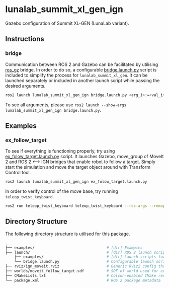# lunalab_summit_xl_gen_ign

Gazebo configuration of Summit XL-GEN (LunaLab variant).

## Instructions

### bridge

Communication between ROS 2 and Gazebo can be facilitated by utilising [ros_gz](https://github.com/gazebosim/ros_gz/tree/ros2) bridge. In order to do so, a configurable [bridge.launch.py](./launch/bridge.launch.py) script is included to simplify the process for `lunalab_summit_xl_gen`. It can be launched separately or included in another launch script while passing the desired arguments.

```bash
ros2 launch lunalab_summit_xl_gen_ign bridge.launch.py <arg_i>:=<val_i>
```

To see all arguments, please use `ros2 launch --show-args lunalab_summit_xl_gen_ign bridge.launch.py`.

## Examples

### ex_follow_target

To see if everything is functioning properly, try using [ex_folow_target.launch.py](./launch/ex_folow_target.launch.py) script. It launches Gazebo, move_group of MoveIt 2 and ROS 2 \<–> IGN bridges that enable robot to follow a target. Simply start the simulation and move the target object around with Transform Control tool.

```bash
ros2 launch lunalab_summit_xl_gen_ign ex_folow_target.launch.py
```

In order to verify control of the move base, try running `teleop_twist_keyboard`.

```bash
ros2 run teleop_twist_keyboard teleop_twist_keyboard --ros-args --remap /cmd_vel:=/lunalab_summit_xl_gen/cmd_vel
```

## Directory Structure

The following directory structure is utilised for this package.

```bash
.
├── examples/                                # [dir] Examples
├── launch/                                  # [dir] ROS 2 launch scripts
    ├── examples/                            # [dir] Launch scripts for examples
    └── bridge.launch.py                     # Configurable launch script for bridging communication between ROS 2 and
├── rviz/ign_moveit.rviz                     # Generic RViz2 config that includes tf2 visualisation and MoveIt 2 planning
├── worlds/moveit_follow_target.sdf          # SDF of world used for ex_follow_target example
├── CMakeLists.txt                           # Colcon-enabled CMake recipe
└── package.xml                              # ROS 2 package metadata
```
